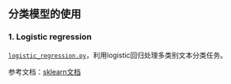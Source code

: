 ## 分类模型的使用

### 1. Logistic regression

[`logistic_regression.py`](https://github.com/liu-nlper/sklearn-practice/blob/master/sklearn.classification/logistic_regression.py)，利用logistic回归处理多类别文本分类任务。

参考文档：[sklearn文档](http://scikit-learn.org/stable/auto_examples/linear_model/plot_sparse_logistic_regression_20newsgroups.html#sphx-glr-auto-examples-linear-model-plot-sparse-logistic-regression-20newsgroups-py)

